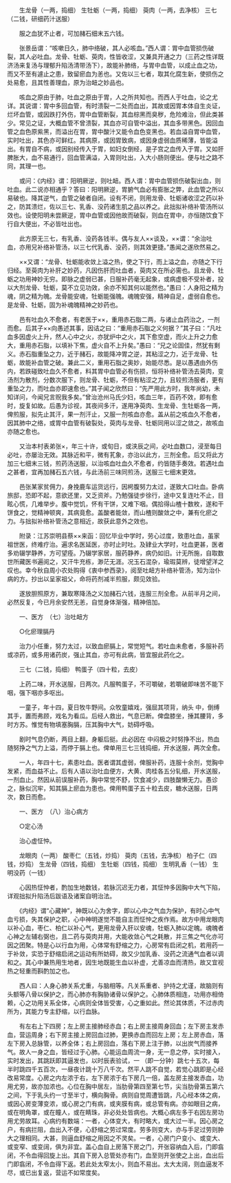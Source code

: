 <!-- { "loadSidebar": true } -->
　　生龙骨（一两，捣细） 生牡蛎（一两，捣细） 萸肉（一两，去净核） 三七（二钱，研细药汁送服）

　　服之血犹不止者，可加赭石细末五六钱。

　　张景岳谓：“咳嗽日久，肺中络破，其人必咳血。”西人谓：胃中血管损伤破裂，其人必吐血。龙骨、牡蛎、萸肉，性皆收涩，又兼具开通之力（三药之性详既济汤来复汤与理郁升陷汤清带汤下），故能补肺络，与胃中血管，以成止血之功，而又不至有遽止之患，致留瘀血为恙也。又佐以三七者，取其化腐生新，使损伤之处易愈，且其性善理血，原为治衄之妙品也。

　　咳血之原由于肺，吐血之原由于胃，人之所共知也。而西人于吐血，论之尤详。其说谓：胃中多回血管，有时溃裂一二处而血出，其故或因胃本体自生炎证，烂坏血管，或因跌打外伤，胃中血管断裂，其血棕黑而臭秽，危险难治，但此类甚少。常见之证，大概血管不曾溃裂，其血亦可自管中溢出，其血多带黑色。因回血管之血色原紫黑，而溢出在胃，胃中酸汁又能令血色变黑也。若血溢自胃中血管，实时吐出，其色亦可鲜红。其病原，或因胃致病，或因身虚弱血质稀薄，皆能溢出。有胃自不病，或因别经传入于胃，如妇女倒经，是子宫之血传入于胃。又如肝脾胀大，血不易通行，回血管满溢，入胃则吐出，入大小肠则便出。便与吐之路不同，其理一也。

　　或问：《内经》谓：阳明厥逆，则吐衄。西人谓：胃中血管损伤破裂出血，则吐血。此二说亦相通乎？答曰：阳明厥逆，胃腑气血必有膨胀之弊，此血管之所以易破也。降其逆气，血管之破者自闭。设有不闭，则用龙骨、牡蛎诸收涩之药以补之，防其溃烂，佐以三七、乳香、没药诸生肌之品以养之。此拙拟补络补管汤所以效也。设使阳明未尝厥逆，胃中血管或因他故而破裂，则血在胃中，亦恒随饮食下行自大便出，不必皆吐出也。

　　此方原无三七，有乳香、没药各钱半。偶与友人××谈及，××谓：“余治吐血，亦用兄补络补管汤，以三七代乳香、没药，则其效更捷。”愚闻之遂欣然易之。

　　××又谓：“龙骨、牡蛎能收敛上溢之热，使之下行，而上溢之血，亦随之下行归经。至萸肉为补肝之妙药，凡因伤肝而吐血者，萸肉又在所必需也。且龙骨、牡蛎之功用神妙无穷。即脉之虚弱已甚，日服补药毫无起象，或病虚极不受补者，投以大剂龙骨、牡蛎，莫不立见功效，余亦不知其何以能然也。”愚曰：人身阳之精为魂，阴之精为魄。龙骨能安魂，牡蛎能强魄。魂魄安强，精神自足，虚弱自愈也。是龙骨、牡蛎，固为补魂魄精神之妙药也。

　　邑有吐血久不愈者，有老医于××，重用赤石脂二两，与诸止血药治之，一剂而愈。后其子××向愚述其事，因诘之曰：“重用赤石脂之义何据？”其子曰：“凡吐血多因虚火上升，然人心中之火，亦犹炉中之火，其下愈空虚，而火上升之力愈大，重用赤石脂，以填补下焦，虚火自不上升矣。”愚曰：“兄之论固佳，然犹有剩义。赤石脂重坠之力，近于赭石，故能降冲胃之逆，其粘涩之力，近于龙骨、牡蛎，故能补血管之破。兼此二义，重用石脂之奥妙，始能尽悉。是以愚遇由外伤内，若跌碰致吐血久不愈者，料其胃中血管必有伤损，恒将补络补管汤去萸肉，变汤剂为散剂，分数次服下，则龙骨、牡蛎，不但有粘涩之力，且较煎汤服者，更有重坠之力，而吐血亦即速愈也。”其子闻之欣然曰：“先严用此方时，我年尚幼，未知详问，今闻兄言贶我多矣。”曾治沧州马氏少妇，咳血三年，百药不效，即有愈时，旋复如故。后愚为诊视，其夜间多汗，遂用净萸肉、生龙骨、生牡蛎各一两，俾煎服，拟先止其汗，果一剂汗止，又服一剂咳血亦愈。盖从前之咳血久不愈者，因其肺中之络，或胃中血管有破裂处，萸肉与龙骨、牡蛎同用以涩之敛之，故咳血亦随之愈也。

　　又治本村表弟张×，年三十许，或旬日，或浃辰之间，必吐血数口，浸至每日必吐，亦屡治无效。其脉近和平，微有芤象，亦治以此方，三剂全愈。后又将此方加三七细末三钱，煎药汤送服，以治咳血吐血久不愈者，约皆随手奏效。若遇吐血之甚者，宜再加赭石五六钱，与此汤前三味同煎汤，送服三七细末更效。

　　邑张某家贫佣力，身挽鹿车运货远行，因枵腹努力太过，遂致大口吐血。卧病旅邸，恐即不起，意欲还里，又乏资斧。乃勉强徒步徐行，途中又复连吐不止，目眩心慌，几难举步。腹中觉饥，怀有干饼，又难下咽。偶拾得山楂十数枚，遂和干饼食之，觉精神顿爽，其病竟愈。盖酸者能敛，而山楂则酸敛之中，兼有化瘀之力。与拙拟补络补管汤之意相近，故获此意外之效也。

　　附录：江苏崇明县蔡××来函：回忆毕业中学时，劳心过度，致患吐血，虽家祖世医，终难疗治。遍求名医延医，亦时止时吐。及肄业大学时，吐血更甚，医者多劝辍学静养，方可望痊。乃辍学家居，服药静养，病仍如旧。计无所施，自取数世所藏医书遍阅之，又汗牛充栋，渺茫无涯。况玉石混杂，瑜瑕莫辨，徒增望洋之叹也。幸今秋自周小农处购得《衷中参西录》，阅至吐衄方补络补管汤，知为治仆病的方。抄出以呈家祖父，命将药剂减半煎服，颇见效验。

　　遂放胆照原方，兼取寒降汤之义加赭石六钱，连服三剂全愈。从前半月之间，必然反复，今已月余安然无恙，自觉身体渐强，精神倍加。

　　一、医方　（七）治吐衄方

　　○化瘀理膈丹

　　治力小任重，努力太过，以致血瘀膈上，常觉短气。若吐血未愈者，多服补药或凉药，或多用诸药炭，强止其血，亦可有此病，皆宜服此药化之。

　　三七（二钱，捣细） 鸭蛋子（四十粒，去皮）

　　上药二味，开水送服，日两次。凡服鸭蛋子，不可嚼破，若嚼破即味苦不能下咽，强下咽亦多呕出。

　　一童子，年十四，夏日牧牛野间。众牧童嬉戏，强屈其项背，纳头 中，倒缚其手，置而弗顾，戏名为看瓜。后经人救出，气息已断。俾盘膝坐，捶其腰背，多时方苏。惟觉有物填塞胸膈，压其胸中大气，妨碍呼吸。

　　剧时气息仍断，两目上翻，身躯后挺。此必因在 中闷极之时努挣不出，热血随努挣之气力上溢，而停于膈上也。俾单用三七三钱捣细，开水送服，两次全愈。

　　一人，年四十七，素患吐血。医者谓其虚弱，俾服补药，连服十余剂，觉胸中发紧，而血益不止。后有人语以治吐血便方，大黄、肉桂各五分轧细，开水送服，一剂血止。然因从前误服补药，胸中常觉不舒，饮食减少，四肢酸懒无力。愚诊之，脉似沉牢，知其膈上瘀血为患也。俾用鸭蛋子五十粒去皮，糖水送服，日两次，数日而愈。

　　一、医方　（八）治心病方

　　○定心汤

　　治心虚怔忡。

　　龙眼肉（一两） 酸枣仁（五钱，炒捣） 萸肉（五钱，去净核） 柏子仁（四钱，炒捣） 生龙骨（四钱，捣细） 生牡蛎（四钱，捣细） 生明乳香（一钱） 生明没药（一钱）

　　心因热怔忡者，酌加生地数钱，若脉沉迟无力者，其怔忡多因胸中大气下陷，详观拙拟升陷汤后跋语及诸案自明治法。

　　《内经》谓“心藏神”，神既以心为舍字，即以心中之气血为保护，有时心中气血亏损，失其保护之职，心中神明遂觉不能自主而怔忡之疾作焉。故方中用龙眼肉以补心血，枣仁、柏仁以补心气，更用龙骨入肝以安魂，牡蛎入肺以定魄。魂魄者心神之左辅右弼也，且二药与萸肉并用，大能收敛心气之耗散，并三焦之气化亦可因之团聚。特是心以行血为用，心体常有舒缩之力，心房常有启闭之机，若用药一于补敛，实恐于舒缩启闭之运动有所妨碍，故又少加乳香、没药之流通气血者以调和之。其心中兼热用生地者，因生地既能生血以补虚，尤善凉血而清热，故又宜视热之轻重而斟酌加之也。

　　西人曰：人身心肺关系尤重，与脑相等。凡关系重者、护持之尤谨，故脑则有头额等八骨以保护之，而心肺亦有胸胁诸骨以保护之。心肺体质相连，功用亦相倚赖，心之功用关系全体，心病则全体皆受害，心之重如此。然论其体质，不过赤肉所为，其能力专主舒缩，以行血脉。

　　有左右上下四房；左上房主接肺经赤血；右上房主接周身回血；左下房主发赤血，营运周身；右下房主接上房回血过肺，更换赤血而回左上房；左上房赤血，落左下房入总脉管，以养全体；右上房回血，落右下房上注于肺，以出炭气而接养气。故人一身之血，皆经过于心肺。心能运血周流一身，无一息之停，实时接入，实时发出，其跳跃即其逼发也，以时辰表验试，一 （即一分钟）跳七十五次，每半时跳四千五百次，一昼夜计跳十万八千次。然平人跳不自觉，若觉心跳即是心经改易常度。心房之内左浓于右，左下房浓于右下房几一倍，盖左房主接发赤血，功用尤劳，故亦加浓也。心位在胸中居左，当肋骨第四至第七节，尖当肋骨第五第六之间，下于乳头约一寸至半寸，横向胸骨。病则自觉周遭皆跳，凡心经本体之病，或因心房变薄变浓，或心房之门有病，或夹膜有病，或总管有病。亦如眼目之病，或在明角罩，或在瞳人，或在睛珠，非必处处皆病也。大概心病左多于右因左房功用尤劳故耳。心病约有数端：一者，心体变大，有时略大，或大过一半。因心房之户，有病拦阻，血出入不便，心舒缩之劳过常度。劳多则变大，亦与手足过劳则肿大之理相同。大甚，则逼血舒缩之用因之不灵矣。一者，心房门户变小、或变大、或变窄、或变阔，俱为非宜。盖心血自上房落下房之门，开张容纳血入后，门即翕闭，不令血得回旋上出。其自下房入总管处亦有门，血至则开张使之上出，血出后门即翕闭，不令血得下返。若此处太窄太小，则血不易出。太大太阔，则血逼发不尽，或已出复返，营运不如常度矣。

